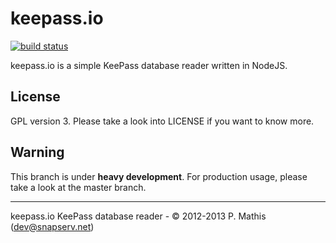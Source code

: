 # keepass.io #

[![build status](https://secure.travis-ci.org/NeoXiD/keepass.io.png?branch=develop)](http://travis-ci.org/NeoXiD/keepass.io)

keepass.io is a simple KeePass database reader written in NodeJS.

## License ##
GPL version 3. Please take a look into LICENSE if you want to know more.

## Warning ##
This branch is under **heavy development**. For production usage, please take a look at the master branch.

- - -
keepass.io KeePass database reader - © 2012-2013 P. Mathis (dev@snapserv.net)
